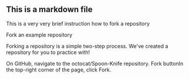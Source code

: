 ## This is a markdown file

This is a very very brief instruction how to fork a repository

Fork an example repository

Forking a repository is a simple two-step process. We've created a repository for you to practice with!

On GitHub, navigate to the octocat/Spoon-Knife repository.
Fork buttonIn the top-right corner of the page, click Fork.
